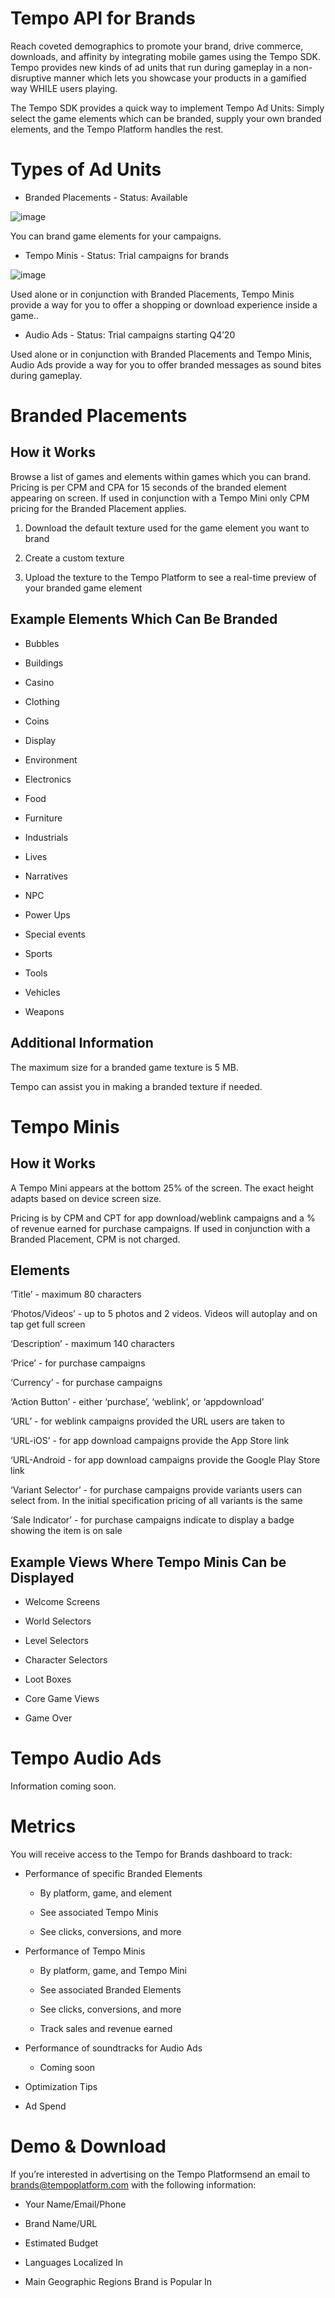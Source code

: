 # Tempo API for Brands

Reach coveted demographics to promote your brand, drive commerce, downloads, and affinity by integrating mobile games using the Tempo SDK. Tempo provides new kinds of ad units that run during gameplay in a non-disruptive manner which lets you showcase your products in a gamified way WHILE users playing. 

The Tempo SDK provides a quick way to implement Tempo Ad Units: Simply select the game elements which can be branded, supply your own branded elements, and the Tempo Platform handles the rest.

# Types of Ad Units

* Branded Placements - Status: Available

![image](https://github.com/TempoPlatform/tempo-sdk/blob/master/images/Branded%20Placements.png?raw=true)

You can brand game elements for your campaigns.

* Tempo Minis - Status: Trial campaigns for brands

![image](https://github.com/TempoPlatform/tempo-sdk/blob/master/images/Tempo%20Mini%20-%20Donwload.png?raw=true)

Used alone or in conjunction with Branded Placements, Tempo Minis provide a way for you to offer a shopping or download experience inside a game.. 

* Audio Ads  - Status: Trial campaigns starting Q4’20

<example>

Used alone or in conjunction with Branded Placements and Tempo Minis, Audio Ads provide a way for you to offer branded messages as sound bites during gameplay. 

# Branded Placements

## How it Works

Browse a list of games and elements within games which you can brand. Pricing is per CPM and CPA for 15 seconds of the branded element appearing on screen. If used in conjunction with a Tempo Mini only CPM pricing for the Branded Placement applies. 

1. Download the default texture used for the game element you want to brand

2. Create a custom texture 

3. Upload the texture to the Tempo Platform to see a real-time preview of your branded game element

## Example Elements Which Can Be Branded

* Bubbles

* Buildings

* Casino

* Clothing

* Coins 

* Display

* Environment

* Electronics

* Food

* Furniture

* Industrials

* Lives

* Narratives

* NPC

* Power Ups

* Special events

* Sports

* Tools

* Vehicles 

* Weapons 

## Additional Information

The maximum size for a branded game texture is 5 MB.

Tempo can assist you in making a branded texture if needed.

# Tempo Minis

## How it Works

A Tempo Mini appears at the bottom 25% of the screen. The exact height adapts based on device screen size.

Pricing is by CPM and CPT for app download/weblink campaigns and a % of revenue earned for purchase campaigns. If used in conjunction with a Branded Placement, CPM is not charged.

## Elements

‘Title’ - maximum 80 characters

‘Photos/Videos’ - up to 5 photos and 2 videos. Videos will autoplay and on tap get full screen

‘Description’ - maximum 140 characters

‘Price’ - for purchase campaigns

‘Currency’ - for purchase campaigns

‘Action Button’ - either ‘purchase’, ‘weblink’, or ‘appdownload’

‘URL’ - for weblink campaigns provided the URL users are taken to

‘URL-iOS’ - for app download campaigns provide the App Store link

‘URL-Android - for app download campaigns provide the Google Play Store link

‘Variant Selector’ - for purchase campaigns provide variants users can select from. In the initial specification pricing of all variants is the same

‘Sale Indicator’ - for purchase campaigns indicate to display a badge showing the item is on sale

## Example Views Where Tempo Minis Can be Displayed

* Welcome Screens

* World Selectors

* Level Selectors

* Character Selectors

* Loot Boxes

* Core Game Views

* Game Over 

# Tempo Audio Ads

Information coming soon.

# Metrics

You will receive access to the Tempo for Brands dashboard to track:

* Performance of specific Branded Elements

    * By platform, game, and element

    * See associated Tempo Minis

    * See clicks, conversions, and more

* Performance of Tempo Minis

    * By platform, game, and Tempo Mini

    * See associated Branded Elements

    * See clicks, conversions, and more

    * Track sales and revenue earned

* Performance of soundtracks for Audio Ads

    * Coming soon

* Optimization Tips

* Ad Spend

# Demo & Download

If you’re interested in advertising on the Tempo Platformsend an email to [brands@tempoplatform.com](mailto:brands@tempoplatform.com) with the following information:

* Your Name/Email/Phone

* Brand Name/URL

* Estimated Budget

* Languages Localized In

* Main Geographic Regions Brand is Popular In

